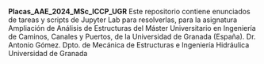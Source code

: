 **Placas_AAE_2024_MSc_ICCP_UGR**
Este repositorio contiene enunciados de tareas y scripts de Jupyter Lab para resolverlas, para la asignatura Ampliación de Análisis de Estructuras del Máster Universitario en Ingeniería de Caminos, Canales y Puertos, de la Universidad de Granada (España). 
Dr. Antonio Gómez. 
Dpto. de Mecánica de Estructuras e Ingeniería Hidráulica 
Universidad de Granada
